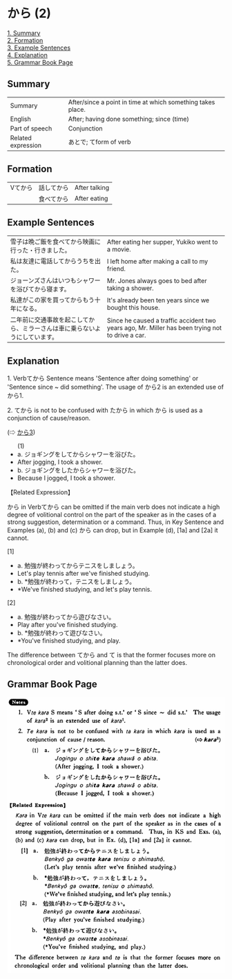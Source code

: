 # から (2)

[1. Summary](#summary)<br>
[2. Formation](#formation)<br>
[3. Example Sentences](#example-sentences)<br>
[4. Explanation](#explanation)<br>
[5. Grammar Book Page](#grammar-book-page)<br>


## Summary

<table><tr>   <td>Summary</td>   <td>After/since a point in time at which something takes place.</td></tr><tr>   <td>English</td>   <td>After; having done something; since (time)</td></tr><tr>   <td>Part of speech</td>   <td>Conjunction</td></tr><tr>   <td>Related expression</td>   <td>あとで; てform of verb</td></tr></table>

## Formation

<table class="table"> <tbody><tr class="tr head"> <td class="td"><span class="bold"><span>Vてから</span></span></td> <td class="td"><span>話して<span class="concept">から</span></span> </td> <td class="td"><span>After    talking</span></td> </tr> <tr class="tr"> <td class="td"><span>&nbsp;</span></td> <td class="td"><span>食べて<span class="concept">から</span></span> </td> <td class="td"><span>After    eating</span></td> </tr></tbody></table>

## Example Sentences

<table><tr>   <td>雪子は晩ご飯を食べてから映画に行った・行きました。</td>   <td>After eating her supper, Yukiko went to a movie.</td></tr><tr>   <td>私は友達に電話してからうちを出た。</td>   <td>I left home after making a call to my friend.</td></tr><tr>   <td>ジョーンズさんはいつもシャワーを浴びてから寝ます。</td>   <td>Mr. Jones always goes to bed after taking a shower.</td></tr><tr>   <td>私達がこの家を買ってからもう十年になる。</td>   <td>It's already been ten years since we bought this house.</td></tr><tr>   <td>二年前に交通事故を起こしてから、ミラーさんは車に乗らないようにしています。</td>   <td>Since he caused a traffic accident two years ago, Mr. Miller has been trying not to drive a car.</td></tr></table>

## Explanation

<p>1. Verbて<span class="cloze">から</span> Sentence means 'Sentence after doing something' or 'Sentence since ~ did something'. The usage of <span class="cloze">から</span>2 is an extended use of から1.</p>  <p>2. て<span class="cloze">から</span> is not to be confused with た<span class="cloze">から</span> in which から</span> is used as a conjunction of cause/reason.</p>   <p>(⇨ <a href="#㊦ から (3)">から3</a>)</p>  <ul>(1) <li>a. ジョギングをして<span class="cloze">から</span>シャワーを浴びた。</li> <li>After jogging, I took a shower.</li> <div class="divide"></div> <li>b. ジョギングをした<span class="cloze">から</span>シャワーを浴びた。</li> <li>Because I jogged, I took a shower.</li> </ul>  <p>【Related Expression】</p>  <p><span class="cloze">から</span> in Verbて<span class="cloze">から</span> can be omitted if the main verb does not indicate a high degree of volitional control on the part of the speaker as in the cases of a strong suggestion, determination or a command. Thus, in Key Sentence and Examples (a), (b) and (c) <span class="cloze">から</span> can drop, but in Example (d), [1a] and [2a] it cannot.</p>  <p>[1]</p>  <ul> <li>a. 勉強が終わって<span class="cloze">から</span>テニスをしましょう。</li> <li>Let's play tennis after we've finished studying.</li> <div class="divide"></div> <li>b. *勉強が終わって，テニスをしましょう。</li> <li>*We've finished studying, and let's play tennis.</li> </ul>  <p>[2]</p>  <ul> <li>a. 勉強が終わって<span class="cloze">から</span>遊びなさい。</li> <li>Play after you've finished studying.</li> <div class="divide"></div> <li>b. *勉強が終わって遊びなさい。</li> <li>*You've finished studying, and play.</li> </ul>  <p>The difference between て<span class="cloze">から</span> and て is that the former focuses more on chronological order and volitional planning than the latter does.</p>  </span>

## Grammar Book Page

![](../img/Basicから2.png)


